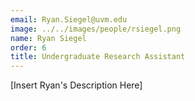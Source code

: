 ```yaml
---
email: Ryan.Siegel@uvm.edu
image: ../../images/people/rsiegel.png
name: Ryan Siegel
order: 6
title: Undergraduate Research Assistant
---
```

[Insert Ryan's Description Here]